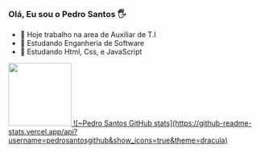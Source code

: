 ### Olá, Eu sou o Pedro Santos 🖐

- 🔭 Hoje trabalho na area de Auxiliar de T.I
- 📙 Estudando Enganheria de Software
- 🌱 Estudando Html, Css, e JavaScript
<a href="https://github.com/pedrosantosgithub.com">
<img height="125em" src="https://github-readme-stats.vercel.app/api/top-langs/?username=pedrosantosgithub&layout=compact&langs_count=168theme=dracula"/>
![~Pedro Santos GitHub stats](https://github-readme-stats.vercel.app/api?username=pedrosantosgithub&show_icons=true&theme=dracula)
